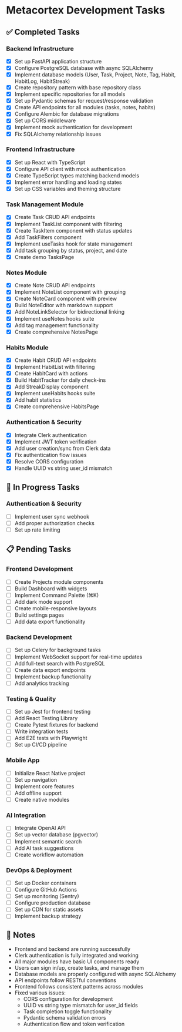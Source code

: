 # Metacortex Development Tasks

## ✅ Completed Tasks

### Backend Infrastructure
- [x] Set up FastAPI application structure
- [x] Configure PostgreSQL database with async SQLAlchemy
- [x] Implement database models (User, Task, Project, Note, Tag, Habit, HabitLog, HabitStreak)
- [x] Create repository pattern with base repository class
- [x] Implement specific repositories for all models
- [x] Set up Pydantic schemas for request/response validation
- [x] Create API endpoints for all modules (tasks, notes, habits)
- [x] Configure Alembic for database migrations
- [x] Set up CORS middleware
- [x] Implement mock authentication for development
- [x] Fix SQLAlchemy relationship issues

### Frontend Infrastructure
- [x] Set up React with TypeScript
- [x] Configure API client with mock authentication
- [x] Create TypeScript types matching backend models
- [x] Implement error handling and loading states
- [x] Set up CSS variables and theming structure

### Task Management Module
- [x] Create Task CRUD API endpoints
- [x] Implement TaskList component with filtering
- [x] Create TaskItem component with status updates
- [x] Add TaskFilters component
- [x] Implement useTasks hook for state management
- [x] Add task grouping by status, project, and date
- [x] Create demo TasksPage

### Notes Module
- [x] Create Note CRUD API endpoints
- [x] Implement NoteList component with grouping
- [x] Create NoteCard component with preview
- [x] Build NoteEditor with markdown support
- [x] Add NoteLinkSelector for bidirectional linking
- [x] Implement useNotes hooks suite
- [x] Add tag management functionality
- [x] Create comprehensive NotesPage

### Habits Module
- [x] Create Habit CRUD API endpoints
- [x] Implement HabitList with filtering
- [x] Create HabitCard with actions
- [x] Build HabitTracker for daily check-ins
- [x] Add StreakDisplay component
- [x] Implement useHabits hooks suite
- [x] Add habit statistics
- [x] Create comprehensive HabitsPage

### Authentication & Security
- [x] Integrate Clerk authentication
- [x] Implement JWT token verification
- [x] Add user creation/sync from Clerk data
- [x] Fix authentication flow issues
- [x] Resolve CORS configuration
- [x] Handle UUID vs string user_id mismatch

## 🚧 In Progress Tasks

### Authentication & Security
- [ ] Implement user sync webhook
- [ ] Add proper authorization checks
- [ ] Set up rate limiting

## 📋 Pending Tasks

### Frontend Development
- [ ] Create Projects module components
- [ ] Build Dashboard with widgets
- [ ] Implement Command Palette (⌘K)
- [ ] Add dark mode support
- [ ] Create mobile-responsive layouts
- [ ] Build settings pages
- [ ] Add data export functionality

### Backend Development
- [ ] Set up Celery for background tasks
- [ ] Implement WebSocket support for real-time updates
- [ ] Add full-text search with PostgreSQL
- [ ] Create data export endpoints
- [ ] Implement backup functionality
- [ ] Add analytics tracking

### Testing & Quality
- [ ] Set up Jest for frontend testing
- [ ] Add React Testing Library
- [ ] Create Pytest fixtures for backend
- [ ] Write integration tests
- [ ] Add E2E tests with Playwright
- [ ] Set up CI/CD pipeline

### Mobile App
- [ ] Initialize React Native project
- [ ] Set up navigation
- [ ] Implement core features
- [ ] Add offline support
- [ ] Create native modules

### AI Integration
- [ ] Integrate OpenAI API
- [ ] Set up vector database (pgvector)
- [ ] Implement semantic search
- [ ] Add AI task suggestions
- [ ] Create workflow automation

### DevOps & Deployment
- [ ] Set up Docker containers
- [ ] Configure GitHub Actions
- [ ] Set up monitoring (Sentry)
- [ ] Configure production database
- [ ] Set up CDN for static assets
- [ ] Implement backup strategy

## 📝 Notes

- Frontend and backend are running successfully
- Clerk authentication is fully integrated and working
- All major modules have basic UI components ready
- Users can sign in/up, create tasks, and manage them
- Database models are properly configured with async SQLAlchemy
- API endpoints follow RESTful conventions
- Frontend follows consistent patterns across modules
- Fixed various issues:
  - CORS configuration for development
  - UUID vs string type mismatch for user_id fields
  - Task completion toggle functionality
  - Pydantic schema validation errors
  - Authentication flow and token verification